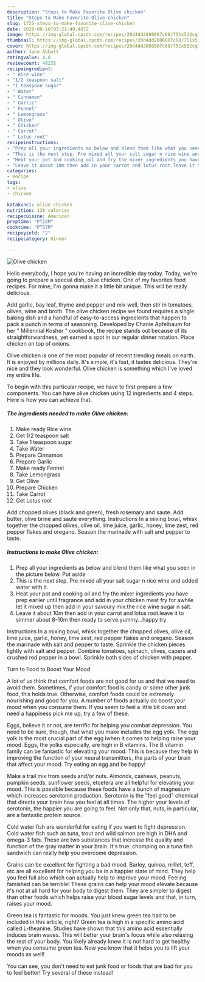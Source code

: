 ```yaml
---
description: "Steps to Make Favorite Olive chicken"
title: "Steps to Make Favorite Olive chicken"
slug: 1725-steps-to-make-favorite-olive-chicken
date: 2020-09-16T07:21:49.487Z
image: https://img-global.cpcdn.com/recipes/20d4dd2088007c68/751x532cq70/olive-chicken-recipe-main-photo.jpg
thumbnail: https://img-global.cpcdn.com/recipes/20d4dd2088007c68/751x532cq70/olive-chicken-recipe-main-photo.jpg
cover: https://img-global.cpcdn.com/recipes/20d4dd2088007c68/751x532cq70/olive-chicken-recipe-main-photo.jpg
author: Jane Abbott
ratingvalue: 4.8
reviewcount: 48235
recipeingredient:
- " Rice wine"
- "1/2 teaspoon salt"
- "1 teaspoon sugar"
- " Water"
- " Cinnamon"
- " Garlic"
- " Fennel"
- " Lemongrass"
- " Olive"
- " Chicken"
- " Carrot"
- " Lotus root"
recipeinstructions:
- "Prep all your ingredients as below and blend them like what you seen in the picture below. Put aside"
- "This is the next step. Pre mixed all your salt sugar n rice wine and added water with it."
- "Heat your pot and cooking oil and fry the mixer ingredients you have prep earlier until fragrance and add in your chicken meat fry for awhile let it mixed up then add in your savoury mix:the rice wine sugar n salt."
- "Leave it about 10m then add in your carrot and lotus root.leave it to simmer about 8-10m then ready to serve.yummy...happy try"
categories:
- Recipe
tags:
- olive
- chicken

katakunci: olive chicken 
nutrition: 138 calories
recipecuisine: American
preptime: "PT22M"
cooktime: "PT57M"
recipeyield: "2"
recipecategory: Dinner

---
```



![Olive chicken](https://img-global.cpcdn.com/recipes/20d4dd2088007c68/751x532cq70/olive-chicken-recipe-main-photo.jpg)

Hello everybody, I hope you're having an incredible day today. Today, we're going to prepare a special dish, olive chicken. One of my favorites food recipes. For mine, I'm gonna make it a little bit unique. This will be really delicious.

Add garlic, bay leaf, thyme and pepper and mix well, then stir in tomatoes, olives, wine and broth. The olive chicken recipe we found requires a single baking dish and a handful of easy-to-access ingredients that happen to pack a punch in terms of seasoning. Developed by Chanie Apfelbaum for her &#34; Millennial Kosher &#34; cookbook, the recipe stands out because of its straightforwardness, yet earned a spot in our regular dinner rotation. Place chicken on top of onions.

Olive chicken is one of the most popular of recent trending meals on earth. It is enjoyed by millions daily. It's simple, it's fast, it tastes delicious. They're nice and they look wonderful. Olive chicken is something which I've loved my entire life.


To begin with this particular recipe, we have to first prepare a few components. You can have olive chicken using 12 ingredients and 4 steps. Here is how you can achieve that.

<!--inarticleads1-->

##### The ingredients needed to make Olive chicken:

1. Make ready  Rice wine
1. Get 1/2 teaspoon salt
1. Take 1 teaspoon sugar
1. Take  Water
1. Prepare  Cinnamon
1. Prepare  Garlic
1. Make ready  Fennel
1. Take  Lemongrass
1. Get  Olive
1. Prepare  Chicken
1. Take  Carrot
1. Get  Lotus root


Add chopped olives (black and green), fresh rosemary and saute. Add butter, olive brine and saute everything. Instructions In a mixing bowl, whisk together the chopped olives, olive oil, lime juice, garlic, honey, lime zest, red pepper flakes and oregano. Season the marinade with salt and pepper to taste. 

<!--inarticleads2-->

##### Instructions to make Olive chicken:

1. Prep all your ingredients as below and blend them like what you seen in the picture below. Put aside
1. This is the next step. Pre mixed all your salt sugar n rice wine and added water with it.
1. Heat your pot and cooking oil and fry the mixer ingredients you have prep earlier until fragrance and add in your chicken meat fry for awhile let it mixed up then add in your savoury mix:the rice wine sugar n salt.
1. Leave it about 10m then add in your carrot and lotus root.leave it to simmer about 8-10m then ready to serve.yummy...happy try


Instructions In a mixing bowl, whisk together the chopped olives, olive oil, lime juice, garlic, honey, lime zest, red pepper flakes and oregano. Season the marinade with salt and pepper to taste. Sprinkle the chicken pieces lightly with salt and pepper. Combine tomatoes, spinach, olives, capers and crushed red pepper in a bowl. Sprinkle both sides of chicken with pepper. 

Turn to Food to Boost Your Mood


A lot of us think that comfort foods are not good for us and that we need to avoid them. Sometimes, if your comfort food is candy or some other junk food, this holds true. Otherwise, comfort foods could be extremely nourishing and good for you. A number of foods actually do boost your mood when you consume them. If you seem to feel a little bit down and need a happiness pick me up, try a few of these.

Eggs, believe it or not, are terrific for helping you combat depression. You need to be sure, though, that what you make includes the egg yolk. The egg yolk is the most crucial part of the egg iwhen it comes to helping raise your mood. Eggs, the yolks especially, are high in B vitamins. The B vitamin family can be fantastic for elevating your mood. This is because they help in improving the function of your neural transmitters, the parts of your brain that affect your mood. Try eating an egg and be happy!

Make a trail mix from seeds and/or nuts. Almonds, cashews, peanuts, pumpkin seeds, sunflower seeds, etcetera are all helpful for elevating your mood. This is possible because these foods have a bunch of magnesium which increases serotonin production. Serotonin is the "feel good" chemical that directs your brain how you feel at all times. The higher your levels of serotonin, the happier you are going to feel. Not only that, nuts, in particular, are a fantastic protein source.

Cold water fish are wonderful for eating if you want to fight depression. Cold water fish such as tuna, trout and wild salmon are high in DHA and omega-3 fats. These are two substances that increase the quality and function of the gray matter in your brain. It's true: chomping on a tuna fish sandwich can really help you overcome depression. 

Grains can be excellent for fighting a bad mood. Barley, quinoa, millet, teff, etc are all excellent for helping you be in a happier state of mind. They help you feel full also which can actually help to improve your mood. Feeling famished can be terrible! These grains can help your mood elevate because it's not at all hard for your body to digest them. They are simpler to digest than other foods which helps raise your blood sugar levels and that, in turn, raises your mood.

Green tea is fantastic for moods. You just knew green tea had to be included in this article, right? Green tea is high in a specific amino acid called L-theanine. Studies have shown that this amino acid essentially induces brain waves. This will better your brain's focus while also relaxing the rest of your body. You likely already knew it is not hard to get healthy when you consume green tea. Now you know that it helps you to lift your moods as well!

You can see, you don't need to eat junk food or foods that are bad for you to feel better! Try several of these instead!

